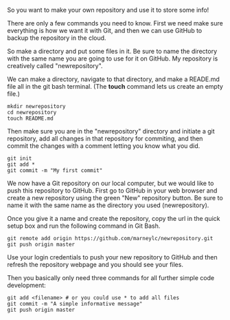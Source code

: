So you want to make your own repository and use it to store some info!

There are only a few commands you need to know. First we need make sure 
everything is how we want it with Git, and then we can use GitHub to 
backup the repository in the cloud.

So make a directory and put some files in it. Be sure to name the 
directory with the same name you are going to use for it on GitHub. My 
repository is creatively called "newrepository".

We can make a directory, navigate to that directory, and make a READE.md 
file all in the git bash terminal. (The **touch** command lets us create 
an empty file.)


``` git
mkdir newrepository
cd newrepository
touch README.md
```

Then make sure you are in the "newrepository" directory and initiate a 
git repository, add all changes in that repository for commiting, and 
then commit the changes with a comment letting you know what you did.

``` git 
git init
git add *
git commit -m "My first commit"
```

We now have a Git repository on our local computer, but we would like to 
push this repository to GitHub. First go to GitHub in your web browser 
and create a new repository using the green "New" repository button. 
Be sure to name it with the same name as the directory you used 
(newrepository). 

Once you give it a name and create the repository, copy the url in the 
quick setup box and run the following command in Git Bash.

``` git
git remote add origin https://github.com/marneylc/newrepository.git
git push origin master
```

Use your login credentials to push your new repository to GitHub and 
then refresh the repository webpage and you should see your files.

Then you basically only need three commands for all further simple code 
development:

```git
git add <filename> # or you could use * to add all files
git commit -m "A simple informative message"
git push origin master
```
